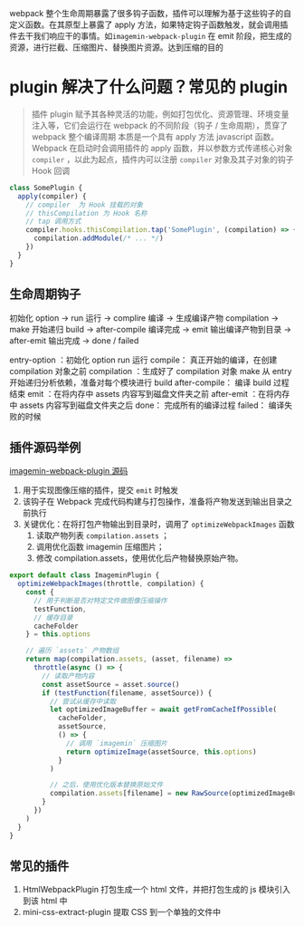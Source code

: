 webpack 整个生命周期暴露了很多钩子函数，插件可以理解为基于这些钩子的自定义函数。在其原型上暴露了 apply 方法，如果特定钩子函数触发，就会调用插件去干我们响应干的事情。如`imagemin-webpack-plugin` 在 emit 阶段，把生成的资源，进行拦截、压缩图片、替换图片资源。达到压缩的目的

# plugin 解决了什么问题？常见的 plugin

> 插件
> plugin 赋予其各种灵活的功能，例如打包优化、资源管理、环境变量注入等，它们会运行在 webpack 的不同阶段（钩子 / 生命周期），贯穿了 webpack 整个编译周期
> 本质是一个具有 apply 方法 javascript 函数。
> Webpack 在启动时会调用插件的 apply 函数，并以参数方式传递核心对象 `compiler` ，以此为起点，插件内可以注册 `compiler` 对象及其子对象的钩子 Hook 回调

```js
class SomePlugin {
  apply(compiler) {
    // compiler  为 Hook 挂载的对象
    // thisCompilation 为 Hook 名称
    // tap 调用方式
    compiler.hooks.thisCompilation.tap('SomePlugin', (compilation) => {
      compilation.addModule(/* ... */)
    })
  }
}
```

## 生命周期钩子

初始化 option -> run 运行 -> complire 编译 -> 生成编译产物 compilation -> make 开始递归 build -> after-compile 编译完成 -> emit 输出编译产物到目录 -> after-emit 输出完成 -> done / failed

entry-option ：初始化 option
run 运行
compile： 真正开始的编译，在创建 compilation 对象之前
compilation ：生成好了 compilation 对象
make 从 entry 开始递归分析依赖，准备对每个模块进行 build
after-compile： 编译 build 过程结束
emit ：在将内存中 assets 内容写到磁盘文件夹之前
after-emit ：在将内存中 assets 内容写到磁盘文件夹之后
done： 完成所有的编译过程
failed： 编译失败的时候

## 插件源码举例

[imagemin-webpack-plugin 源码](./相关源码/imagemin-webpack-plugin.js)

1. 用于实现图像压缩的插件，提交 `emit` 时触发
2. 该钩子在 Webpack 完成代码构建与打包操作，准备将产物发送到输出目录之前执行
3. 关键优化：在将打包产物输出到目录时，调用了 `optimizeWebpackImages` 函数
   1. 读取产物列表 `compilation.assets` ；
   2. 调用优化函数 imagemin 压缩图片；
   3. 修改 compilation.assets，使用优化后产物替换原始产物。

```js
export default class ImageminPlugin {
  optimizeWebpackImages(throttle, compilation) {
    const {
      // 用于判断是否对特定文件做图像压缩操作
      testFunction,
      // 缓存目录
      cacheFolder
    } = this.options

    // 遍历 `assets` 产物数组
    return map(compilation.assets, (asset, filename) =>
      throttle(async () => {
        // 读取产物内容
        const assetSource = asset.source()
        if (testFunction(filename, assetSource)) {
          // 尝试从缓存中读取
          let optimizedImageBuffer = await getFromCacheIfPossible(
            cacheFolder,
            assetSource,
            () => {
              // 调用 `imagemin` 压缩图片
              return optimizeImage(assetSource, this.options)
            }
          )

          // 之后，使用优化版本替换原始文件
          compilation.assets[filename] = new RawSource(optimizedImageBuffer)
        }
      })
    )
  }
}
```

## 常见的插件

1. HtmlWebpackPlugin 打包生成一个 html 文件，并把打包生成的 js 模块引⼊到该 html 中
2. mini-css-extract-plugin 提取 CSS 到一个单独的文件中
